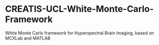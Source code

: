 # CREATIS-UCL-White-Monte-Carlo-Framework
White Monte Carlo framework for Hyperspectral Brain Imaging, based on MCXLab and MATLAB 
